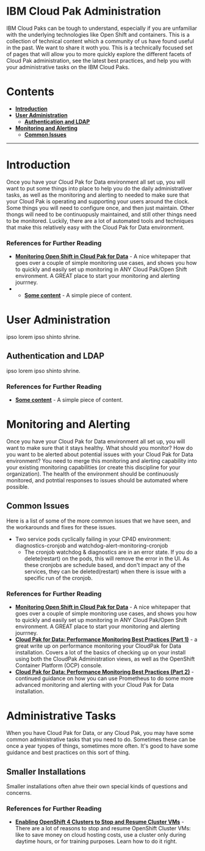 # IBM Cloud Pak Administration
IBM Cloud Paks can be tough to understand, especially if you are unfamiliar with the underlying technologies like Open Shift and containers.  This is a collection of technical content which a community of us have found useful in the past.  We want to share it woth you.
This is a technically focused set of pages that will allow you to more quickly explore the different facets of Cloud Pak administration, see the latest best practices, and help you with your administrative tasks on the IBM Cloud Paks.
# Contents
- **[Introduction](#introduction)**
- **[User Administration](#user-administration)**
  - **[Authentication and LDAP](#authentication-and-ldap)**
- **[Monitoring and Alerting](#monitoring-and-alerting)**
  - **[Common Issues](#common-issues)**

---
# Introduction
Once you have your Cloud Pak for Data environment all set up, you will want to put some things into place to help you do the daily administrativer tasks, as well as the monitoring and alerting to needed to make sure that your Cloud Pak is operating and supporting your users around the clock.  Some things you will need to configure once, and then just maintain.  Other thongs will need to be continuopusly maintained, and still other things need to be monitored.  Luckily, there are a lot of automated tools and techniques that make this relatively easy with the Cloud Pak for Data environment.

### References for Further Reading
- **[Monitoring Open Shift in Cloud Pak for Data](https://www.ibm.com/support/pages/node/6174375)** - A nice whitepaper that goes over a couple of simple monitoring use cases, and shows you how to quickly and easily set up monitoring in ANY Cloud Pak/Open Shift environment.  A GREAT place to start your monitoring and alerting jourrney.
- - **[Some content]()** - A simple piece of content.

# User Administration
ipso lorem ipso shinto shrine.

## Authentication and LDAP
ipso lorem ipso shinto shrine.

### References for Further Reading
- **[Some content]()** - A simple piece of content.

# Monitoring and Alerting
Once you have your Cloud Pak for Data environment all set up, you will want to make sure that it stays healthy.  What should you monitor?  How do you want to be alerted about potential issues with your Cloud Pak for Data environment?  You need to merge this monitoring and alerting capability into your existing monitoring capabilities (or create this discipline for your organization).  The health of the environment should be continuously monitored, and potntial responses to issues should be automated where possible.

## Common Issues

Here is a list of some of the more common issues that we have seen, and the workarounds and fixes for these issues.

- Two service pods cyclically failing in your CP4D environment:  diagnostics-cronjob and watchdog-alert-monitoring-cronjob
  - The cronjob watchdog & diagnostics are in an error state. If you do a delete(restart) on the pods, this will remove the error in the UI.  As these cronjobs are schedule based, and don't impact any of the services, they can be deleted(restart) when there is issue with a specific run of the cronjob.

### References for Further Reading
- **[Monitoring Open Shift in Cloud Pak for Data](https://www.ibm.com/support/pages/node/6174375)** - A nice whitepaper that goes over a couple of simple monitoring use cases, and shows you how to quickly and easily set up monitoring in ANY Cloud Pak/Open Shift environment.  A GREAT place to start your monitoring and alerting jourrney.
- **[Cloud Pak for Data: Performance Monitoring Best Practices (Part 1)](https://medium.com/ibm-data-ai/cloud-pak-for-data-36ba41d6dd80)** - a great write up on performance monitoring your CloudPak for Data installation.  Covers a lot of the basics of checking up on your install using both the CloudPak Administration views, as well as the OpenShift Container Platform (OCP) console.
- **[Cloud Pak for Data: Performance Monitoring Best Practices (Part 2)](https://medium.com/ibm-data-ai/cloud-pak-for-data-c5e7946cc4a4)** - continued guidance on how you can use Prometheus to do some more advanced monitoring and alerting with your Cloud Pak for Data installation.

# Administrative Tasks
When you have Cloud Pak for Data, or any Cloud Pak, you may have some common administrative tasks that you need to do.  Sometimes these can be once a year tyopes of things, sometimes more often.  It's good to have some guidance and best practices on this sort of thing.

## Smaller Installations
Smaller installations often ahve their own special kinds of questions and concerns.

### References for Further Reading
- **[Enabling OpenShift 4 Clusters to Stop and Resume Cluster VMs](https://cloud.redhat.com/blog/enabling-openshift-4-clusters-to-stop-and-resume-cluster-vms)** - There are a lot of reasons to stop and resume OpenShift Cluster VMs: like to save money on cloud hosting costs, use a cluster only during daytime hours, or for training purposes.  Learn how to do it right.
